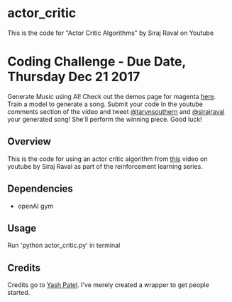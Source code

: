 # actor_critic
This is the code for "Actor Critic Algorithms" by Siraj Raval on Youtube 


# Coding Challenge - Due Date, Thursday Dec 21 2017 

Generate Music using AI! Check out the demos page for magenta [here](https://github.com/tensorflow/magenta-demos). Train a model to generate a song. Submit your code in the youtube comments section of the video and tweet [@tarynsouthern](https://twitter.com/TarynSouthern) and [@sirajraval](https://twitter.com/sirajraval) your generated song! She'll perform the winning piece. Good luck!


## Overview

This is the code for using an actor critic algorithm from [this](https://youtu.be/w_3mmm0P0j8) video on youtube by Siraj Raval as part of the reinforcement learning series. 

## Dependencies

* openAI gym 

## Usage

Run 'python actor_critic.py' in terminal

## Credits

Credits go to [Yash Patel](https://towardsdatascience.com/reinforcement-learning-w-keras-openai-actor-critic-models-f084612cfd69). I've merely created a wrapper to get people started. 
